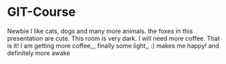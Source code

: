 # GIT-Course
Newbie
I like cats, dogs and many more animals.
the foxes in this presentation are cute.
This room is very dark. I will need more coffee.
That is it! I am getting more coffee,,,
finally some light,, :) makes me happy! and definitely more awake
